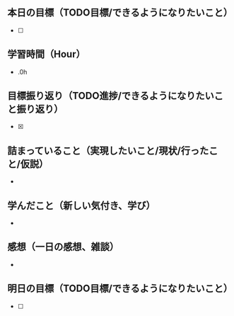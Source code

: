 ## 本日の目標（TODO目標/できるようになりたいこと）
- [ ]
## 学習時間（Hour）
- .0h
## 目標振り返り（TODO進捗/できるようになりたいこと振り返り）
- [x] 

## 詰まっていること（実現したいこと/現状/行ったこと/仮説）
-
## 学んだこと（新しい気付き、学び）
-
## 感想（一日の感想、雑談）
-
## 明日の目標（TODO目標/できるようになりたいこと）
- [ ]
